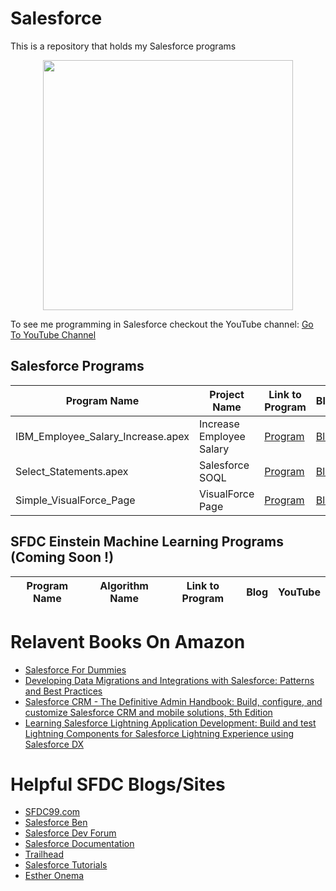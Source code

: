# Salesforce
This is a repository that holds my Salesforce programs
<p align="center">
  <img src="https://live.staticflickr.com/5575/15068114829_e635f07b17.jpg" width="400"/>
</p>
To see me programming in Salesforce checkout the YouTube channel: <a target="_blank" href="https://www.youtube.com/playlist?list=PLBhJnyA0V0uLedCF6sXu1wI3tdOTCDnDY">Go To YouTube Channel</a>



## Salesforce Programs
Program Name | Project Name| Link to Program | Blog | YouTube
--- | --- | --- | --- | ---
IBM_Employee_Salary_Increase.apex |  Increase Employee Salary |  [Program](https://github.com/randerson112358/SFDC/blob/master/IBM_Employee_Salary_Increase.apex) | [Blog](https://medium.com/@randerson112358/salesforce-visualforce-1d8fb25a1d48) | [YouTube](https://www.youtube.com/watch?v=oxFvYF2T2nI&list=PLBhJnyA0V0uLedCF6sXu1wI3tdOTCDnDY&index=16)
Select_Statements.apex |  Salesforce SOQL |  [Program](https://github.com/randerson112358/SFDC/blob/master/SOQL_Select_Statements.apex) | [Blog](https://medium.com/@randerson112358/salesforce-soql-e630fd6a386d) | [YouTube](https://www.youtube.com/watch?v=V1m5tiMFYlM&list=PLBhJnyA0V0uLedCF6sXu1wI3tdOTCDnDY&index=4&t=1s)
Simple_VisualForce_Page |  VisualForce Page |  [Program](https://github.com/randerson112358/SFDC/blob/master/Simple_VisualForce_Page) | [Blog](https://medium.com/@randerson112358/salesforce-visualforce-1d8fb25a1d48) | [YouTube](https://youtu.be/BXOFu2B_lh4)



## SFDC Einstein Machine Learning Programs (Coming Soon !)
Program Name | Algorithm Name| Link to Program | Blog | YouTube
--- | --- | --- | --- | ---




# Relavent Books On Amazon
* [Salesforce For Dummies](https://www.amazon.com/gp/product/1119239311/ref=as_li_tl?ie=UTF8&tag=github01d-20&camp=1789&creative=9325&linkCode=as2&creativeASIN=1119239311&linkId=9e4a70166f15b7d8ac0360e8778d9121)
* [Developing Data Migrations and Integrations with Salesforce: Patterns and Best Practices](https://www.amazon.com/gp/product/1484242084/ref=as_li_tl?ie=UTF8&tag=github01d-20&camp=1789&creative=9325&linkCode=as2&creativeASIN=1484242084&linkId=edf098be2ff77b6ab7ed5291ba4f774a)
* [Salesforce CRM - The Definitive Admin Handbook: Build, configure, and customize Salesforce CRM and mobile solutions, 5th Edition](https://www.amazon.com/gp/product/B07R93VGJQ/ref=as_li_tl?ie=UTF8&tag=github01d-20&camp=1789&creative=9325&linkCode=as2&creativeASIN=B07R93VGJQ&linkId=572223a8ad598cb00bcc0beb6049f35f)
* [Learning Salesforce Lightning Application Development: Build and test Lightning Components for Salesforce Lightning Experience using Salesforce DX](https://www.amazon.com/gp/product/1787124673/ref=as_li_tl?ie=UTF8&tag=github01d-20&camp=1789&creative=9325&linkCode=as2&creativeASIN=1787124673&linkId=4f9845d3373c21e7cd165e34cd10f490)

# Helpful SFDC Blogs/Sites
* [SFDC99.com](http://www.sfdc99.com/)
* [Salesforce Ben](https://www.salesforceben.com/)
* [Salesforce Dev Forum](https://developer.salesforce.com/forums?dc=Apex_Code_Development#!/feedtype=RECENT&criteria=ALLQUESTIONS&)
* [Salesforce Documentation](https://developer.salesforce.com/docs/)
* [Trailhead](https://trailhead.salesforce.com/)
* [Salesforce Tutorials](http://www.salesforcetutorial.com/)
* [Esther Onema](https://www.youtube.com/watch?v=ef8JLXOMsNs)






